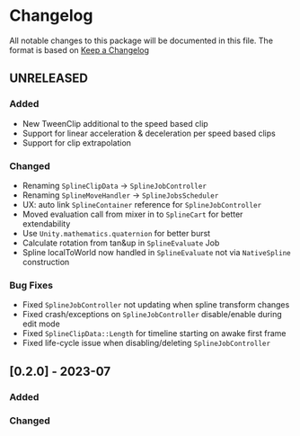 # Changelog

All notable changes to this package will be documented in this file. The format is based on [Keep a Changelog](http://keepachangelog.com/en/1.0.0/)

## UNRELEASED 

### Added

* New TweenClip additional to the speed based clip
* Support for linear acceleration & deceleration per speed based clips
* Support for clip extrapolation

### Changed

* Renaming `SplineClipData` -> `SplineJobController`
* Renaming `SplineMoveHandler` -> `SplineJobsScheduler`
* UX: auto link `SplineContainer` reference for `SplineJobController`
* Moved evaluation call from mixer in to `SplineCart` for better extendability
* Use `Unity.mathematics.quaternion` for better burst
* Calculate rotation from tan&up in `SplineEvaluate` Job
* Spline localToWorld now handled in `SplineEvaluate` not via `NativeSpline` construction

### Bug Fixes

* Fixed `SplineJobController` not updating when spline transform changes
* Fixed crash/exceptions on `SplineJobController` disable/enable during edit mode
* Fixed `SplineClipData::Length` for timeline starting on awake first frame
* Fixed life-cycle issue when disabling/deleting `SplineJobController`

## [0.2.0] - 2023-07

### Added

### Changed
